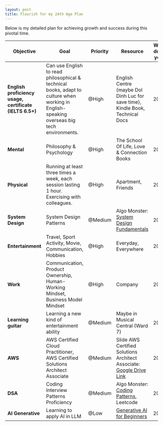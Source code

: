 ```yaml
---
layout: post
title: Flourish for my 24th Age Plan
---
```


Below is my detailed plan for achieving growth and success during this pivotal time.

<table id="agePlanTable" class="display table table-bordered">
  <thead>
    <tr>
      <th><strong>Objective</strong></th>
      <th><strong>Goal</strong></th>
      <th><strong>Priority</strong></th>
      <th><strong>Resource</strong></th>
      <th><strong>Will-done year</strong></th>
    </tr>
  </thead>
  <tbody>
    <tr>
      <td><strong>English proficiency usage, certificate (IELTS 6.5+)</strong></td>
      <td>Can use English to read philosophical & technical books, adapt to culture when working in English-speaking overseas big tech environments.</td>
      <td>@High</td>
      <td>English Centre (maybe Dol Dinh Luc for save time), Kindle Book, Technical Docs</td>
      <td>2025</td>
    </tr>
    <tr>
      <td><strong>Mental</strong></td>
      <td>Philosophy & Psychology</td>
      <td>@High</td>
      <td>The School Of Life, Love & Connection Books</td>
      <td>2025</td>
    </tr>
    <tr>
      <td><strong>Physical</strong></td>
      <td>Running at least three times a week, each session lasting 1 hour. Exercising with colleagues.</td>
      <td>@High</td>
      <td>Apartment, Friends</td>
      <td>2025</td>
    </tr>
    <tr>
      <td><strong>System Design</strong></td>
      <td>System Design Patterns</td>
      <td>@Medium</td>
      <td>Algo Monster: <a href="https://systemdesignschool.io/fundamentals/what-is-system-design-interview">System Design Fundamentals</a></td>
      <td>2025</td>
    </tr>
    <tr>
      <td><strong>Entertainment</strong></td>
      <td>Travel, Sport Activity, Movie, Communication, Hobbies</td>
      <td>@High</td>
      <td>Everyday, Everywhere</td>
      <td>2025</td>
    </tr>
    <tr>
      <td><strong>Work</strong></td>
      <td>Communication, Product Ownership, Human-Working Mindset, Business Model Mindset</td>
      <td>@High</td>
      <td>Company</td>
      <td>2025</td>
    </tr>
    <tr>
      <td><strong>Learning guitar</strong></td>
      <td>Learning a new kind of entertainment ability</td>
      <td>@Medium</td>
      <td>Maybe in Musical Central (Ward 7)</td>
      <td>2025</td>
    </tr>
    <tr>
      <td><strong>AWS</strong></td>
      <td>AWS Certified Cloud Practitioner, AWS Certified Solutions Architect Associate</td>
      <td>@Medium</td>
      <td>Slide AWS Certified Solutions Architect Associate: <a href="https://drive.google.com/file/d/1eGeM_X1w8Ot2iyRNeCrMFaEqTi-v7Noa/view">Google Drive Link</a></td>
      <td>2025</td>
    </tr>
    <tr>
      <td><strong>DSA</strong></td>
      <td>Coding Interview Patterns Proficiency</td>
      <td>@Medium</td>
      <td>Algo Monster: <a href="https://algo.monster/problems/stats">Coding Patterns</a>, Leetcode</td>
      <td>2026</td>
    </tr>
    <tr>
      <td><strong>AI Generative</strong></td>
      <td>Learning to apply AI in LLM</td>
      <td>@Low</td>
      <td><a href="https://github.com/microsoft/generative-ai-for-beginners">Generative AI for Beginners</a></td>
      <td>2026</td>
    </tr>
  </tbody>
</table>
